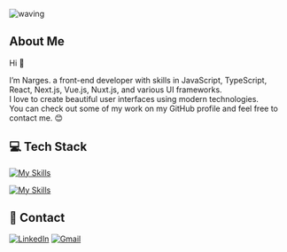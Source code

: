 
![waving](https://capsule-render.vercel.app/api?type=waving&color=7d8590&fontColor=B2BCBE&height=120&section=header&text=Narges%20Khatami&fontSize=40)

## About Me
Hi 👋

I’m Narges. a front-end developer with skills in JavaScript, TypeScript, React, Next.js, Vue.js, Nuxt.js, and various UI frameworks.
<br>
I love to create beautiful user interfaces using modern technologies. 
<br>
You can check out some of my work on my GitHub profile and feel free to contact me. 😊

## 💻 Tech Stack

[![My Skills](https://skillicons.dev/icons?i=js,ts,react,nextjs,vue,nuxtjs)](https://skillicons.dev)

[![My Skills](https://skillicons.dev/icons?i=materialui,tailwind,bootstrap,sass,css,html)](https://skillicons.dev)


## 📱 Contact
[![LinkedIn](https://img.shields.io/badge/LinkedIn-0077B5?style=for-the-badge&logo=linkedin&logoColor=white)](https://linkedin.com/in/narges-khatami) 
[![Gmail](https://img.shields.io/badge/Gmail-D14836?style=for-the-badge&logo=gmail&logoColor=white)](mailto:nargeskhatami.h@gmail.com)
